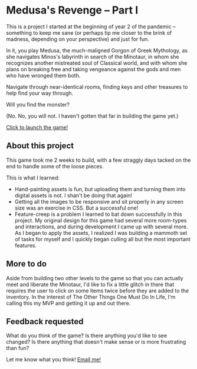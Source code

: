 # Medusa's Revenge – Part I

This is a project I started at the beginning of year 2 of the pandemic – something to keep me sane (or perhaps tip me closer to the brink of madness, depending on your perspective) and just for fun.

In it, you play Medusa, the much-maligned Gorgon of Greek Mythology, as she navigates Minos's labyrinth in search of the Minotaur, in whom she recognizes another mistreated soul of Classical world, and with whom she plans on breaking free and taking vengeance against the gods and men who have wronged them both.

Navigate through near-identical rooms, finding keys and other treasures to help find your way through.

Will you find the monster?

(No. No, you will not. I haven't gotten that far in building the game yet.)

[Click to launch the game!](https://shmootidy.github.io/medusas_revenge/)

## About this project
This game took me 2 weeks to build, with a few straggly days tacked on the end to handle some of the loose pieces.

This is what I learned: 
* Hand-painting assets is fun, but uploading them and turning them into digital assets is not. I shan't be doing that again!
* Getting all the images to be responsive and sit properly in any screen size was an exercise in CSS. But a successful one!
* Feature-creep is a problem I learned to bat down successfully in this project. My original design for this game had several more room-types and interactions, and during development I came up with several more. As I began to apply the assets, I realized I was building a mammoth set of tasks for myself and I quickly began culling all but the most important features.

## More to do
Aside from building two other levels to the game so that you can actually meet and liberate the Minotaur, I'd like to fix a little glitch in there that requires the user to click on some items twice before they are added to the inventory. In the interest of The Other Things One Must Do In Life, I'm calling this my MVP and getting it up and out there.

## Feedback requested
What do you think of the game? Is there anything you'd like to see changed? Is there anything that doesn't make sense or is more frustrating than fun?

Let me know what you think!
[Email me!](mailto:shmooritchie@gmail.com?subject=Medusa's%20Revenge)
